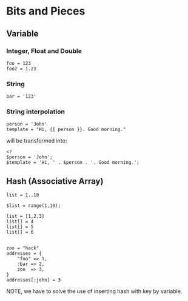 Bits and Pieces
===============

## Variable

### Integer, Float and Double

    foo = 123
    foo2 = 1.23

### String

    bar = '123'

### String interpolation

    person = 'John'
    template = "Hi, {{ person }}. Good morning."

will be transformed into:

    <?
    $person = 'John';
    $template = 'Hi, ' . $person . '. Good morning.';

## Hash (Associative Array)

    list = 1..10

    $list = range(1,10);

    list = [1,2,3]
    list[] = 4
    list[] = 5
    list[] = 6


    zoo = "hack"
    addresses = {
        "foo" => 1,
        :bar => 2,
        zoo  => 3,
    }
    addresses[:john] = 3

NOTE, we have to solve the use of inserting hash with key by variable.
